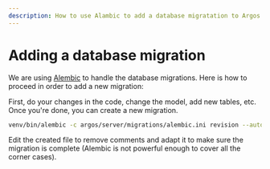 ```yaml
---
description: How to use Alambic to add a database migratation to Argos.
---
```

# Adding a database migration

We are using [Alembic](https://alembic.sqlalchemy.org) to handle the database
migrations. Here is how to proceed in order to add a new migration:

First, do your changes in the code, change the model, add new tables, etc. Once
you're done, you can create a new migration.

```bash
venv/bin/alembic -c argos/server/migrations/alembic.ini revision --autogenerate -m "migration reason"
```

Edit the created file to remove comments and adapt it to make sure the migration is complete (Alembic is not powerful enough to cover all the corner cases).
